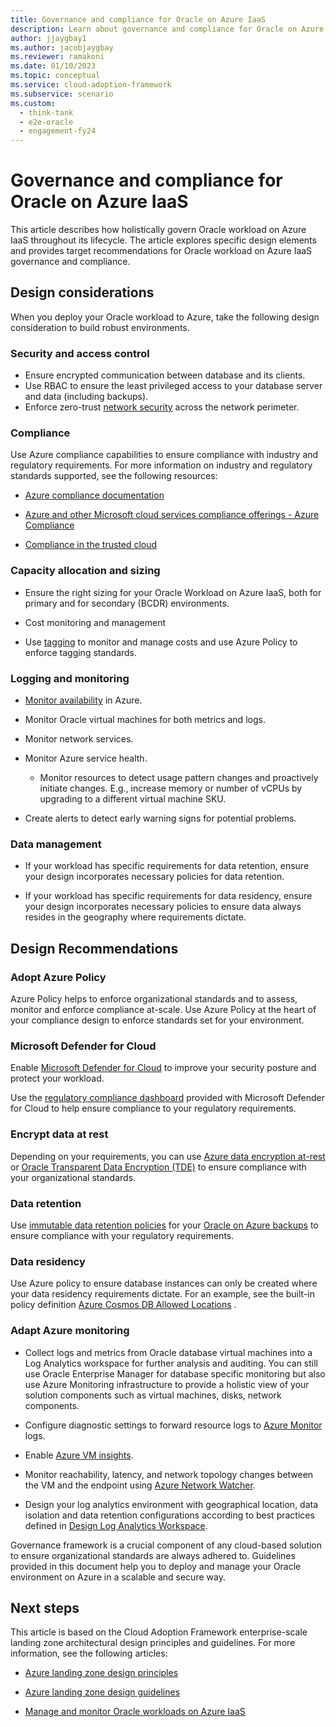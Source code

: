 ```yaml
---
title: Governance and compliance for Oracle on Azure IaaS
description: Learn about governance and compliance for Oracle on Azure IaaS.
author: jjaygbay1
ms.author: jacobjaygbay
ms.reviewer: ramakoni
ms.date: 01/10/2023
ms.topic: conceptual
ms.service: cloud-adoption-framework
ms.subservice: scenario
ms.custom: 
  - think-tank
  - e2e-oracle
  - engagement-fy24
---
```


# Governance and compliance for Oracle on Azure IaaS

This article describes how holistically govern Oracle workload on Azure IaaS throughout its lifecycle. The article explores specific design elements and provides target recommendations for Oracle workload on Azure IaaS governance and compliance.

## Design considerations

When you deploy your Oracle workload to Azure, take the following design consideration to build robust environments.

### Security and access control 

- Ensure encrypted communication between database and its clients.
- Use RBAC to ensure the least privileged access to your database server and data (including backups). 
- Enforce zero-trust [network security](https://learn.microsoft.com/azure/cloud-adoption-framework/ready/landing-zone/design-area/security#zero-trust) across the network perimeter.

### Compliance

Use Azure compliance capabilities to ensure compliance with industry and regulatory requirements. For more information on industry and regulatory standards supported, see the following resources:

- [Azure compliance documentation](https://learn.microsoft.com/azure/compliance/)

- [Azure and other Microsoft cloud services compliance offerings - Azure Compliance](https://learn.microsoft.com/azure/compliance/offerings/)

- [Compliance in the trusted cloud](https://azure.microsoft.com/explore/trusted-cloud/compliance/) 

### Capacity allocation and sizing

- Ensure the right sizing for your Oracle Workload on Azure IaaS, both for primary and for secondary (BCDR) environments.  

- Cost monitoring and management

- Use [tagging](https://learn.microsoft.com/azure/cloud-adoption-framework/ready/azure-best-practices/resource-naming-and-tagging-decision-guide) to monitor and manage costs and use Azure Policy to enforce tagging standards. 

### Logging and monitoring  

- [Monitor availability](https://learn.microsoft.com/azure/architecture/best-practices/monitoring#availability-monitoring) in Azure. 

- Monitor Oracle virtual machines for both metrics and logs.

- Monitor network services.

- Monitor Azure service health.

    - Monitor resources to detect usage pattern changes and proactively initiate changes. E.g.,  increase memory or number of vCPUs by upgrading to a different virtual machine SKU. 

- Create alerts to detect early warning signs for potential problems.

### Data management

- If your workload has specific requirements for data retention, ensure your design incorporates necessary policies for data retention.

- If your workload has specific requirements for data residency, ensure your design incorporates necessary policies to ensure data always resides in the geography where requirements dictate. 

## Design Recommendations

### Adopt Azure Policy 

Azure Policy helps to enforce organizational standards and to assess, monitor and enforce compliance at-scale. Use Azure Policy at the heart of your compliance design to enforce standards set for your environment.

### Microsoft Defender for Cloud 

Enable [Microsoft Defender for Cloud](https://learn.microsoft.com/azure/defender-for-cloud/defender-for-cloud-introduction) to improve your security posture and protect your workload.

Use the [regulatory compliance dashboard](https://learn.microsoft.com/azure/defender-for-cloud/regulatory-compliance-dashboard) provided with Microsoft Defender for Cloud to help ensure compliance to your regulatory requirements.

### Encrypt data at rest

Depending on your requirements, you can use [Azure data encryption at-rest](https://learn.microsoft.com/azure/security/fundamentals/encryption-atrest) or [Oracle Transparent Data Encryption (TDE)](https://docs.oracle.com/en-us/iaas/autonomous-database/doc/data-encryption.html) to ensure compliance with your organizational standards.  

### Data retention  

Use [immutable data retention policies](https://learn.microsoft.com/azure/storage/blobs/immutable-time-based-retention-policy-overview) for your [Oracle on Azure backups](https://learn.microsoft.com/azure/virtual-machines/workloads/oracle/oracle-database-backup-strategies) to ensure compliance with your regulatory requirements.

### Data residency 

Use Azure policy to ensure database instances can only be created where your data residency requirements dictate. For an example, see the built-in policy definition [Azure Cosmos DB Allowed Locations](https://ms.portal.azure.com/#view/Microsoft_Azure_Policy/PolicyDetailBlade/definitionId/%2Fproviders%2FMicrosoft.Authorization%2FpolicyDefinitions%2F0473574d-2d43-4217-aefe-941fcdf7e684) .

### Adapt Azure monitoring

- Collect logs and metrics from Oracle database virtual machines into a Log Analytics workspace for further analysis and auditing. You can still use Oracle Enterprise Manager for database specific monitoring but also use Azure Monitoring infrastructure to provide a holistic view of your solution components such as virtual machines, disks, network components.

- Configure diagnostic settings to forward resource logs to [Azure Monitor](https://learn.microsoft.com/azure/azure-monitor/overview) logs.

- Enable [Azure VM insights](https://learn.microsoft.com/azure/azure-monitor/vm/vminsights-overview).

- Monitor reachability, latency, and network topology changes between the VM and the endpoint using [Azure Network Watcher](https://learn.microsoft.com/azure/network-watcher/network-watcher-monitoring-overview).

- Design your log analytics environment with geographical location, data isolation and data retention configurations according to best practices defined in [Design Log Analytics Workspace](https://learn.microsoft.com/azure/storage/blobs/immutable-time-based-retention-policy-overview).  

Governance framework is a crucial component of any cloud-based solution to ensure organizational standards are always adhered to. Guidelines provided in this document help you to deploy and manage your Oracle environment on Azure in a scalable and secure way.

## Next steps

This article is based on the Cloud Adoption Framework enterprise-scale landing zone architectural design principles and guidelines. For more information, see the following articles:

- [Azure landing zone design principles](https://learn.microsoft.com/azure/cloud-adoption-framework/ready/landing-zone/design-principles)

- [Azure landing zone design guidelines](https://learn.microsoft.com/azure/cloud-adoption-framework/ready/landing-zone/design-areas)

- [Manage and monitor Oracle workloads on Azure IaaS](oracle-manage-monitor-workload.md)
